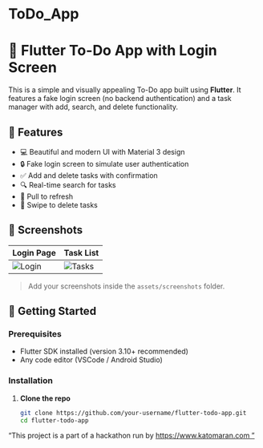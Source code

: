 # ToDo_App
# 📝 Flutter To-Do App with Login Screen

This is a simple and visually appealing To-Do app built using **Flutter**. It features a fake login screen (no backend authentication) and a task manager with add, search, and delete functionality.

## 🌟 Features

- 💻 Beautiful and modern UI with Material 3 design
- 🔒 Fake login screen to simulate user authentication
- ✅ Add and delete tasks with confirmation
- 🔍 Real-time search for tasks
- 🔄 Pull to refresh
- 🧹 Swipe to delete tasks

## 📸 Screenshots

| Login Page | Task List |
|------------|-----------|
| ![Login](assets/screenshots/login.png) | ![Tasks](assets/screenshots/tasks.png) |

> Add your screenshots inside the `assets/screenshots` folder.

## 🚀 Getting Started

### Prerequisites

- Flutter SDK installed (version 3.10+ recommended)
- Any code editor (VSCode / Android Studio)

### Installation

1. **Clone the repo**
   ```bash
   git clone https://github.com/your-username/flutter-todo-app.git
   cd flutter-todo-app
   
“This project is a part of a hackathon run by 
https://www.katomaran.com ”
